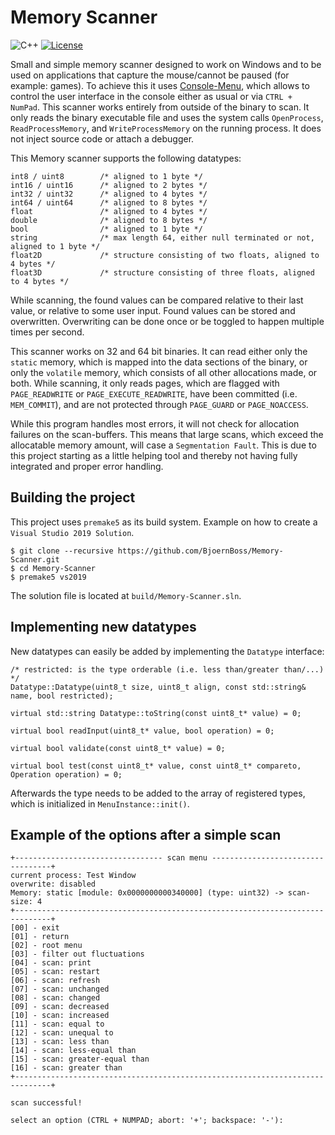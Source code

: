 # Memory Scanner
![C++](https://img.shields.io/badge/language-c%2B%2B-blue?style=flat-square)
[![License](https://img.shields.io/badge/license-BSD--3--Clause-brightgreen?style=flat-square)](LICENSE.txt)

Small and simple memory scanner designed to work on Windows and to be used on applications that capture the mouse/cannot be paused (for example: games). To achieve this it uses [Console-Menu](https://github.com/BjoernBoss/Console-Menu), which allows to control the user interface in the console either as usual or via `CTRL + NumPad`. This scanner works entirely from outside of the binary to scan. It only reads the binary executable file and uses the system calls `OpenProcess`, `ReadProcessMemory`, and `WriteProcessMemory` on the running process. It does not inject source code or attach a debugger.

This Memory scanner supports the following datatypes:

    int8 / uint8        /* aligned to 1 byte */
    int16 / uint16      /* aligned to 2 bytes */
    int32 / uint32      /* aligned to 4 bytes */
    int64 / uint64      /* aligned to 8 bytes */
    float               /* aligned to 4 bytes */
    double              /* aligned to 8 bytes */
    bool                /* aligned to 1 byte */
    string              /* max length 64, either null terminated or not, aligned to 1 byte */
    float2D             /* structure consisting of two floats, aligned to 4 bytes */
    float3D             /* structure consisting of three floats, aligned to 4 bytes */

While scanning, the found values can be compared relative to their last value, or relative to some user input. Found values can be stored and overwritten. Overwriting can be done once or be toggled to happen multiple times per second.

This scanner works on 32 and 64 bit binaries. It can read either only the `static` memory, which is mapped into the data sections of the binary, or only the `volatile` memory, which consists of all other allocations made, or both. While scanning, it only reads pages, which are flagged with `PAGE_READWRITE` or `PAGE_EXECUTE_READWRITE`, have been committed (i.e. `MEM_COMMIT`), and are not protected through `PAGE_GUARD` or `PAGE_NOACCESS`. 

While this program handles most errors, it will not check for allocation failures on the scan-buffers. This means that large scans, which exceed the allocatable memory amount, will case a `Segmentation Fault`. This is due to this project starting as a little helping tool and thereby not having fully integrated and proper error handling.

## Building the project
This project uses `premake5` as its build system. Example on how to create a `Visual Studio 2019 Solution`.

    $ git clone --recursive https://github.com/BjoernBoss/Memory-Scanner.git
    $ cd Memory-Scanner
    $ premake5 vs2019

The solution file is located at `build/Memory-Scanner.sln`.

## Implementing new datatypes
New datatypes can easily be added by implementing the `Datatype` interface:

    /* restricted: is the type orderable (i.e. less than/greater than/...) */
    Datatype::Datatype(uint8_t size, uint8_t align, const std::string& name, bool restricted);

    virtual std::string Datatype::toString(const uint8_t* value) = 0;

    virtual bool readInput(uint8_t* value, bool operation) = 0;

	virtual bool validate(const uint8_t* value) = 0;
    
	virtual bool test(const uint8_t* value, const uint8_t* compareto, Operation operation) = 0;

Afterwards the type needs to be added to the array of registered types, which is initialized in `MenuInstance::init()`.

## Example of the options after a simple scan
    +--------------------------------- scan menu ----------------------------------+
    current process: Test Window
    overwrite: disabled
    Memory: static [module: 0x0000000000340000] (type: uint32) -> scan-size: 4
    +------------------------------------------------------------------------------+
    [00] - exit
    [01] - return
    [02] - root menu
    [03] - filter out fluctuations
    [04] - scan: print
    [05] - scan: restart
    [06] - scan: refresh
    [07] - scan: unchanged
    [08] - scan: changed
    [09] - scan: decreased
    [10] - scan: increased
    [11] - scan: equal to
    [12] - scan: unequal to
    [13] - scan: less than
    [14] - scan: less-equal than
    [15] - scan: greater-equal than
    [16] - scan: greater than
    +------------------------------------------------------------------------------+

    scan successful!

    select an option (CTRL + NUMPAD; abort: '+'; backspace: '-'):
